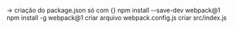 -> 
criação do package.json só com {}
npm install --save-dev webpack@1
npm install -g webpack@1
criar arquivo webpack.config.js
criar src/index.js

